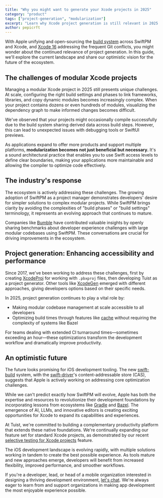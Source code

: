 ```yaml
---
title: "Why you might want to generate your Xcode projects in 2025"
category: "product"
tags: ["project-generation", "modularization"]
excerpt: "Learn why Xcode project generation is still relevant in 2025."
author: pepicrft
---
```


With Apple unifying and open-sourcing the [build system](https://www.swift.org/blog/the-next-chapter-in-swift-build-technologies/) across SwiftPM and Xcode, and [Xcode 16](https://developer.apple.com/documentation/xcode-release-notes/xcode-16-release-notes) addressing the frequent Git conflicts, you might wonder about the continued relevance of project generation. In this guide, we'll explore the current landscape and share our optimistic vision for the future of the ecosystem.

## The challenges of modular Xcode projects

Managing a modular Xcode project in 2025 still presents unique challenges. At scale, configuring the right build settings and phases to link frameworks, libraries, and copy dynamic modules becomes increasingly complex. When your project contains dozens or even hundreds of modules, visualizing the dependency graph to make informed changes becomes difficult.

We've observed that your projects might occasionally compile successfully due to the build system sharing derived data across build steps. However, this can lead to unexpected issues with debugging tools or SwiftUI previews.

As applications expand to offer more products and support multiple platforms, **modularization becomes not just beneficial but necessary.** It's a sound architectural practice that enables you to use Swift access levels to define clear boundaries, making your applications more maintainable and allowing the compiler to optimize code effectively.

## The industry's response

The ecosystem is actively addressing these challenges. The growing adoption of SwiftPM as a project manager demonstrates developers' desire for simpler solutions to complex modular projects. While SwiftPM brings clarity by avoiding the complexities of "build phases" or "build settings" terminology, it represents an evolving approach that continues to mature.

Companies like [Bumble](https://medium.com/bumble-tech/scaling-ios-at-bumble-239e0fa009f2) have contributed valuable insights by openly sharing benchmarks about developer experience challenges with large modular codebases using SwiftPM. These conversations are crucial for driving improvements in the ecosystem.

## Project generation: Enhancing accessibility and performance

Since 2017, we've been working to address these challenges, first by creating [XcodeProj](https://github.com/tuist/XcodeProj) for working with `.pbxproj` files, then developing Tuist as a project generator. Other tools like [XcodeGen](https://github.com/yonaskolb/XcodeGen) emerged with different approaches, giving developers options based on their specific needs.

In 2025, project generation continues to play a vital role by:

- Making modular codebase management at scale accessible to all developers
- Optimizing build times through features like [cache](https://docs.tuist.dev/en/guides/develop/cache) without requiring the complexity of systems like Bazel

For teams dealing with extended CI turnaround times—sometimes exceeding an hour—these optimizations transform the development workflow and dramatically improve productivity.

## An optimistic future

The future looks promising for iOS development tooling. The new [swift-build](https://www.swift.org/blog/the-next-chapter-in-swift-build-technologies/) system, with the [swift-driver](https://github.com/swiftlang/swift-driver)'s content-addressable store (CAS), suggests that Apple is actively working on addressing core optimization challenges.

While we can't predict exactly how SwiftPM will evolve, Apple has both the expertise and resources to revolutionize their development foundations by incorporating lessons from ecosystems like [Gradle](https://gradle.org) and [Bazel](https://bazel.build). The emergence of AI, LLMs, and innovative editors is creating exciting opportunities for Xcode to expand its capabilities and experiences.

At Tuist, we're committed to building a complementary productivity platform that extends these native foundations. We're continually expanding our feature set for standard Xcode projects, as demonstrated by our recent [selective testing for Xcode projects](/blog/2025/02/18/selective-testing-for-xcode-projects) feature.

The iOS development landscape is evolving rapidly, with multiple solutions working in tandem to create the best possible experience. As tools mature and new approaches emerge, developers will benefit from increased flexibility, improved performance, and smoother workflows.

If you're a developer, lead, or head of a mobile organization interested in designing a thriving development environment, [let's chat](https://cal.tuist.dev/team/tuist/tuist). We're always eager to learn from and support organizations in making app development the most enjoyable experience possible.
